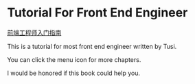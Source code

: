 # Tutorial For Front End Engineer

[前端工程师入门指南](https://cumt-robin.github.io/FE-learning)

This is a tutorial for most front end engineer written by Tusi.

You can click the menu icon for more chapters.

I would be honored if this book could help you.
